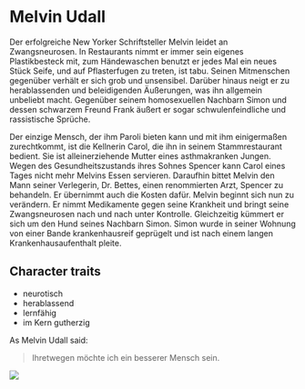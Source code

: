 # Melvin Udall

Der erfolgreiche New Yorker Schriftsteller Melvin leidet an Zwangsneurosen. In Restaurants nimmt er immer sein eigenes Plastikbesteck mit, zum Händewaschen benutzt er jedes Mal ein neues Stück Seife, und auf Pflasterfugen zu treten, ist tabu. Seinen Mitmenschen gegenüber verhält er sich grob und unsensibel. Darüber hinaus neigt er zu herablassenden und beleidigenden Äußerungen, was ihn allgemein unbeliebt macht. Gegenüber seinem homosexuellen Nachbarn Simon und dessen schwarzem Freund Frank äußert er sogar schwulenfeindliche und rassistische Sprüche.

Der einzige Mensch, der ihm Paroli bieten kann und mit ihm einigermaßen zurechtkommt, ist die Kellnerin Carol, die ihn in seinem Stammrestaurant bedient. Sie ist alleinerziehende Mutter eines asthmakranken Jungen. Wegen des Gesundheitszustands ihres Sohnes Spencer kann Carol eines Tages nicht mehr Melvins Essen servieren. Daraufhin bittet Melvin den Mann seiner Verlegerin, Dr. Bettes, einen renommierten Arzt, Spencer zu behandeln. Er übernimmt auch die Kosten dafür. Melvin beginnt sich nun zu verändern. Er nimmt Medikamente gegen seine Krankheit und bringt seine Zwangsneurosen nach und nach unter Kontrolle. Gleichzeitig kümmert er sich um den Hund seines Nachbarn Simon. Simon wurde in seiner Wohnung von einer Bande krankenhausreif geprügelt und ist nach einem langen Krankenhausaufenthalt pleite. 

## Character traits

* neurotisch
* herablassend
* lernfähig
* im Kern gutherzig 

As Melvin Udall said:
> Ihretwegen möchte ich ein besserer Mensch sein.

<img src="https://upload.wikimedia.org/wikipedia/commons/thumb/b/b2/Jack_Nicholson.0920.jpg/1024px-Jack_Nicholson.0920.jpg"/>